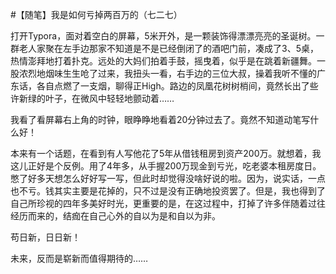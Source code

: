 #【随笔】我是如何亏掉两百万的（七二七）

打开Typora，面对着空白的屏幕，5米开外，是一颗装饰得漂漂亮亮的圣诞树。一群老人家聚在左手边那家不知道是不是已经倒闭了的酒吧门前，凑成了3、5桌，热情澎拜地打着扑克。远处的大妈们拍着手鼓，摇曳着，似乎是在跳着新疆舞。一股浓烈地烟味生生呛了过来，我扭头一看，右手边的三位大叔，操着我听不懂的广东话，各自点燃了一支烟，聊得正High。路边的凤凰花树树梢间，竟然长出了些许新绿的叶子，在微风中轻轻地颤动着……

我看了看屏幕右上角的时钟，眼睁睁地看着20分钟过去了。竟然不知道动笔写什么好！

本来有一个话题，在看到有人写他花了5年从借钱租房到资产200万。就想着，我这儿正好是个反例。用了4年多，从手握200万现金到亏光，吃老婆本租房度日。憋了好多天想怎么好好写一写，但此时却觉得没啥好说的啦。因为，说实话，一点也不亏。钱其实主要是花掉的，只不过是没有正确地投资罢了。但是，我也得到了自己所珍视的四年多美好时光，更重要的是，在这过程中，打掉了许多伴随着过往经历而来的，结痂在自己心外的自以为是和自以为非。

苟日新，日日新！

未来，反而是崭新而值得期待的……